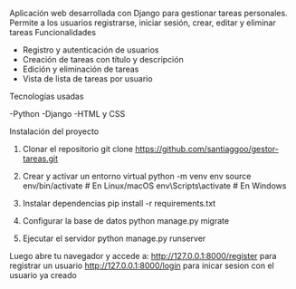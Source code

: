 Aplicación web desarrollada con Django para gestionar tareas personales.
Permite a los usuarios registrarse, iniciar sesión, crear, editar y eliminar tareas
Funcionalidades

- Registro y autenticación de usuarios
- Creación de tareas con título y descripción
- Edición y eliminación de tareas
- Vista de lista de tareas por usuario

Tecnologías usadas

-Python
-Django
-HTML y CSS

 Instalación del proyecto
1. Clonar el repositorio
git clone https://github.com/santiaggoo/gestor-tareas.git

2. Crear y activar un entorno virtual
python -m venv env
source env/bin/activate  # En Linux/macOS
env\Scripts\activate     # En Windows

3. Instalar dependencias
pip install -r requirements.txt

4. Configurar la base de datos
python manage.py migrate

6. Ejecutar el servidor
python manage.py runserver


Luego abre tu navegador y accede a:
 http://127.0.0.1:8000/register para registrar un usuario 
 http://127.0.0.1:8000/login    para inicar sesion con el usuario ya creado
